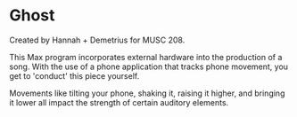 # Ghost

Created by Hannah + Demetrius for MUSC 208.

This Max program incorporates external hardware into the production of a song. With the use of a phone application that tracks phone movement, you get to 'conduct' this piece yourself. 

Movements like tilting your phone, shaking it, raising it higher, and bringing it lower all impact the strength of certain auditory elements. 

